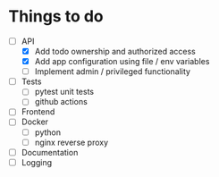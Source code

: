 # Things to do

- [ ] API
  - [x] Add todo ownership and authorized access
  - [x] Add app configuration using file / env variables
  - [ ] Implement admin / privileged functionality
- [ ] Tests
  - [ ] pytest unit tests
  - [ ] github actions
- [ ] Frontend
- [ ] Docker
  - [ ] python
  - [ ] nginx reverse proxy
- [ ] Documentation
- [ ] Logging
